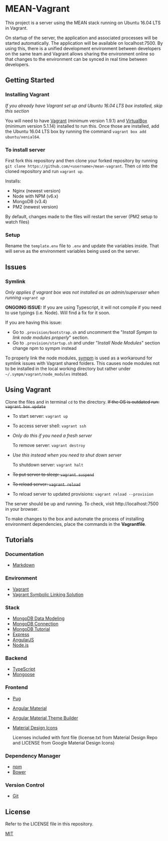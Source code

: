 # MEAN-Vagrant
This project is a server using the MEAN stack running on Ubuntu 16.04 LTS in Vagrant.

On startup of the server, the application and associated processes will be started automatically. The application will be available on localhost:7500. By using this, there is a unified development environment between developers on the same team and Vagrant allows sharing the environment online so that changes to the environment can be synced in real time between developers.

## Getting Started
### Installing Vagrant
*If you already have Vagrant set up and Ubuntu 16.04 LTS box installed, skip this section*

You will need to have [Vagrant](https://www.vagrantup.com/intro/getting-started/index.html "Getting Started - Vagrant by HashiCorp") (minimum version 1.9.1) and [VirtualBox](https://www.virtualbox.org/wiki/Downloads "Downloads - Oracle VM VirtualBox") (minimum version 5.1.14) installed to run this. Once those are installed, add the Ubuntu 16.04 LTS box by running the command `vagrant box add ubuntu/xenial64`.

### To install server
First fork this repository and then clone your forked repository by running `git clone https://github.com/<username>/mean-vagrant`. Then `cd` into the cloned repository and run `vagrant up`.

Installs:
- Nginx (newest version)
- Node with NPM (v6.x)
- MongoDB (v3.4)
- PM2 (newest version)

By default, changes made to the files will restart the server (PM2 setup to watch files)

### Setup
Rename the `template.env` file to `.env` and update the variables inside. That will serve as the environment variables being used on the server.

## Issues
### Symlink
*Only applies if vagrant box was not installed as an admin/superuser when running `vagrant up`*

__ONGOING ISSUE:__ If you are using Typescript, it will not compile if you need to use typings (i.e. Node). Will find a fix for it soon.

If you are having this issue:
- Go to `.provision/bootstrap.sh` and uncomment the "*Install Sympm to link node modules properly*" section. 
- Go to `.provision/startup.sh` and under "*Install Node Modules*" section change npm to sympm instead

To properly link the node modules, [sympm](https://www.npmjs.com/package/sympm "sympm") is used as a workaround for symlink issues with Vagrant shared folders. This causes node modules not to be installed in the local working directory but rather under `~/.sympm/vagrant/node_modules` instead.

## Using Vagrant
Clone the files and in terminal `cd` to the directory.
~~If the OS is outdated run: `vagrant box update`~~

- To start server: `vagrant up`
- To access server shell: `vagrant ssh`
- *Only do this if you need a fresh server*

    To remove server: `vagrant destroy`

- *Use this instead when you need to shut down server*

    To shutdown server: `vagrant halt`

- ~~To put server to sleep: `vagrant suspend`~~
- ~~To reload server: `vagrant reload`~~
- To reload server to updated provisions: `vagrant reload --provision`

The server should be up and running. To check, visit http://localhost:7500 in your browser.

To make changes to the box and automate the process of installing environment dependencies, place the commands in the __Vagrantfile__.

## Tutorials
### Documentation
- [Markdown](https://github.com/adam-p/markdown-here/wiki/Markdown-Cheatsheet "Markdown Cheat Sheet")
### Environment
- [Vagrant](https://www.vagrantup.com/docs/ "Vagrant Docs")
- [Vagrant Symbolic Linking Solution](http://blog.rudylee.com/2014/10/27/symbolic-links-with-vagrant-windows/ "Vagrant Symbolic Linking Solution")
### Stack
- [MongoDB Data Modeling](https://docs.mongodb.com/manual/core/data-modeling-introduction/ "MongoDB Data Modeling")
- [MongoDB Connection](http://mongodb.github.io/node-mongodb-native/2.2/tutorials/connect/ "MongoDB Node Connection Tutorial")
- [MongoDB Tutorial](https://www.tutorialspoint.com/mongodb/ "MongoDB Tutorial")
- [Express](https://expressjs.com/en/4x/api.html "Express Web Application Framework")
- [AngularJS](https://angularjs.org "AngularJS Site")
- [Node.js](https://nodejs.org/dist/v6.10.0/docs/api/ "Node.js v6.10.0 Docs")
### Backend
- [TypeScript](https://www.typescriptlang.org/docs/tutorial.html "Typescript Tutorial")
- [Mongoose](http://mongoosejs.com/docs/index.html "Mongoose Quick Start")
### Frontend
- [Pug](https://pugjs.org/api/getting-started.html "Pug HTML Template Engine Docs")
- [Angular Material](https://material.angularjs.org/latest/getting-started "Angular Material Getting Started")
- [Angular Material Theme Builder](http://mcg.mbitson.com/#!?mcgpalette0=%233d8af7&mcgpalette1=%23f7b83d&themename=ch "Angular Material Theme Builder")
- [Material Design Icons](https://github.com/Templarian/MaterialDesign "Material Design Icons")

    Licenses included with font file (license.txt from Material Design Repo and LICENSE from Google Material Design Icons)

### Dependency Manager
- [npm](https://docs.npmjs.com/ "npm Documentation")
- [Bower](https://bower.io/ "Bower Web Package Manager")
### Version Control
- [Git](https://git-scm.com/docs "Git Reference Manual")

## License
Refer to the LICENSE file in this repository.

[MIT](https://opensource.org/licenses/MIT "MIT License")
